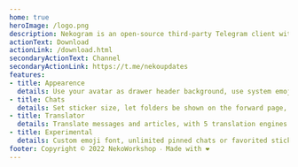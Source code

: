 ```yaml
---
home: true
heroImage: /logo.png
description: Nekogram is an open-source third-party Telegram client with not many but useful mods
actionText: Download
actionLink: /download.html
secondaryActionText: Channel
secondaryActionLink: https://t.me/nekoupdates
features:
- title: Appearence
  details: Use your avatar as drawer header background, use system emojis, let the status bar be transparent, and more.
- title: Chats
  details: Set sticker size, let folders be shown on the forward page, pause video automatically when switched to the background.
- title: Translator
  details: Translate messages and articles, with 5 translation engines to choose from.
- title: Experimental
  details: Custom emoji font, unlimited pinned chats or favorited stickers.
footer: Copyright © 2022 NekoWorkshop ‧ Made with ❤️
---
```

